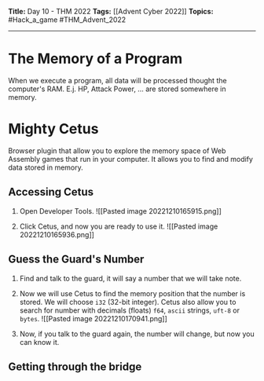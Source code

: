 **Title:** Day 10 - THM 2022
**Tags:** [[Advent Cyber 2022]]
**Topics:** #Hack_a_game #THM_Advent_2022

---
# The Memory of a Program
When we execute a program, all data will be processed thought the computer's RAM.  E.j. HP, Attack Power, …  are stored somewhere in memory.

# Mighty Cetus
Browser plugin that allow you to explore the memory space of Web Assembly games that run in your computer. It allows you to find and modify data stored in memory.

## Accessing Cetus
1. Open Developer Tools.
![[Pasted image 20221210165915.png]]

2. Click Cetus, and now you are ready to use it.
![[Pasted image 20221210165936.png]]

## Guess the Guard's Number
1. Find and talk to the guard, it will say a number that we will take note.
2. Now we will use Cetus to find the memory position that the number is stored. We will choose `i32` (32-bit integer). Cetus also allow you to search for number with decimals (floats) `f64`, `ascii` strings, `uft-8` or `bytes`. 
![[Pasted image 20221210170941.png]]

3. Now, if you talk to the guard again, the number will change, but now you can know it.

## Getting through the bridge
